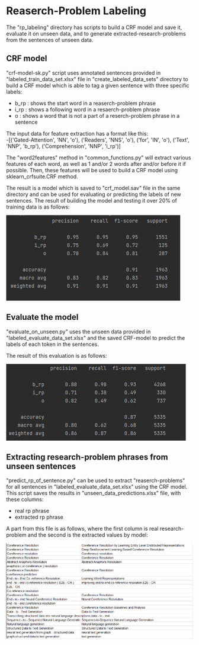 # Reaserch-Problem Labeling
The "rp_labeling" directory has scripts to build a CRF model and save it, evaluate it on unseen data, and to generate extracted-research-problems from the sentences of unseen data.

## CRF model
 "crf-model-sk.py" script uses annotated sentences provided in "labeled_train_data_set.xlsx" file in "create_labeled_data_sets" directory
  to build a CRF model which is able to tag a given sentence with three specific labels:<br />
  - b_rp : shows the start word in a reaserch-problem phrase
  - i_rp : shows a following word in a resaerch-problem phrase
  - o : shows a word that is not a part of a reserch-problem phrase in a sentence

The input data for feature extraction has a format like this:<br />
  -[('Gated-Attention', 'NN', 'o'), ('Readers', 'NNS', 'o'), ('for', 'IN', 'o'), ('Text', 'NNP', 'b_rp'), ('Comprehension', 'NNP', 'i_rp')]

The "word2features" method in "common_functions.py" will extract various features of each word, as well as 1 and/or 2 words after and/or before it if possible.
Then, these features will be used to build a CRF model using sklearn_crfsuite.CRF method.
  
 The result is a model which is saved to "crf_model.sav" file in the same directory and can be used for evaluating or predicting the labels of new sentences.
 The result of building the model and testing it over 20% of training data is as follows:
 
 ![results](/train-test-result-crf.PNG)

## Evaluate the model
 "evaluate_on_unseen.py" uses the unseen data provided in "labeled_evaluate_data_set.xlsx" and the saved CRF-model to predict the labels of each token in the sentences.
 
  The result of this evaluation is as follows:
 
 ![results](/evaluation-results.PNG)

## Extracting research-problem phrases from unseen sentences
"predict_rp_of_sentence.py" can be used to extract "reaserch-problems" for all sentences in "labeled_evaluate_data_set.xlsx" using the CRF model.<br />
This script saves the results in "unseen_data_predictions.xlsx" file, with these columns: 
 - real rp phrase
 - extracted rp phrase<br />

A part from this file is as follows, where the first column is real research-problem and the second is the extracted values by model:<br /> 

![results](/extracted--vs-real-phrases.PNG)
 
